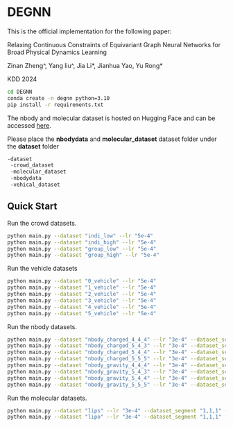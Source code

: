 # DEGNN

This is the official implementation for the following paper:

Relaxing Continuous Constraints of Equivariant Graph Neural Networks for Broad Physical Dynamics Learning

Zinan Zheng^, Yang liu^, Jia Li*, Jianhua Yao, Yu Rong* 

KDD 2024

```bash
cd DEGNN
conda create -n degnn python=3.10
pip install -r requirements.txt
```

The nbody and molecular dataset is hosted on Hugging Face and can be accessed [here](https://huggingface.co/datasets/compasszzn/Molecular/tree/main). 

Please place the **nbodydata** and **molecular_dataset** dataset folder under the **dataset** folder
```bash
-dataset
 -crowd_dataset  
 -molecular_dataset
 -nbodydata
 -vehical_dataset
```

## **Quick Start**
Run the crowd datasets.
```bash
python main.py --dataset "indi_low" --lr "5e-4"
python main.py --dataset "indi_high" --lr "5e-4"
python main.py --dataset "group_low" --lr "5e-4"
python main.py --dataset "group_high" --lr "5e-4"
```
Run the vehicle datasets
```bash
python main.py --dataset "0_vehicle" --lr "5e-4"
python main.py --dataset "1_vehicle" --lr "5e-4"
python main.py --dataset "2_vehicle" --lr "5e-4"
python main.py --dataset "3_vehicle" --lr "5e-4"
python main.py --dataset "4_vehicle" --lr "5e-4"
python main.py --dataset "5_vehicle" --lr "5e-4"
```
Run the nbody datasets.
```bash
python main.py --dataset "nbody_charged_4_4_4" --lr "3e-4" --dataset_segment "1,10,10" --dataset_size "4200"
python main.py --dataset "nbody_charged_5_4_3" --lr "3e-4" --dataset_segment "1,10,10" --dataset_size "4200"
python main.py --dataset "nbody_charged_5_4_4" --lr "3e-4" --dataset_segment "1,10,10" --dataset_size "4200"
python main.py --dataset "nbody_charged_5_5_5" --lr "3e-4" --dataset_segment "1,10,10" --dataset_size "4200"
python main.py --dataset "nbody_gravity_4_4_4" --lr "3e-4" --dataset_segment "1,10,10" --dataset_size "4200"
python main.py --dataset "nbody_gravity_5_4_3" --lr "3e-4" --dataset_segment "1,10,10" --dataset_size "4200"
python main.py --dataset "nbody_gravity_5_4_4" --lr "3e-4" --dataset_segment "1,10,10" --dataset_size "4200"
python main.py --dataset "nbody_gravity_5_5_5" --lr "3e-4" --dataset_segment "1,10,10" --dataset_size "4200"
```

Run the molecular datasets.
```bash
python main.py --dataset "lips" --lr "3e-4" --dataset_segment "1,1,1" --dataset_size "6000"
python main.py --dataset "lipo" --lr "3e-4" --dataset_segment "1,1,1" --dataset_size "6000"
```

